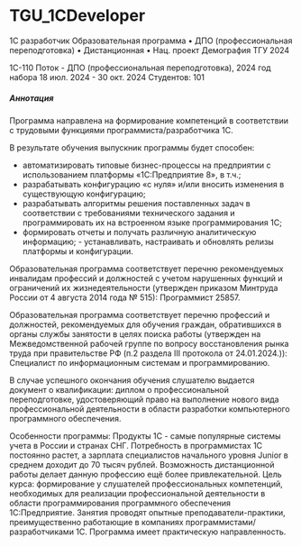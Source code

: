 # TGU_1CDeveloper

1С разработчик
Образовательная программа • ДПО (профессиональная переподготовка) • Дистанционная • Нац. проект Демография ТГУ 2024

1С-110
Поток - ДПО (профессиональная переподготовка), 2024 год набора
18 июл. 2024 - 30 окт. 2024
Студентов: 101

##### Аннотация
Программа направлена на формирование компетенций в соответствии с трудовыми функциями программиста/разработчика 1С.

В результате обучения выпускник программы будет способен:

- автоматизировать типовые бизнес-процессы на предприятии с использованием платформы «1С:Предприятие 8», в т.ч.;
- разрабатывать конфигурацию «с нуля» и/или вносить изменения в существующую конфигурацию;
- разрабатывать алгоритмы решения поставленных задач в соответствии с требованиями технического задания и программировать их на встроенном языке программирования 1С;
- формировать отчеты и получать различную аналитическую информацию; - устанавливать, настраивать и обновлять релизы платформы и конфигурации.

Образовательная программа соответствует перечню рекомендуемых инвалидам профессий и должностей с учетом нарушенных функций и ограничений их жизнедеятельности (утвержден приказом Минтруда России от 4 августа 2014 года № 515): Программист 25857.

Образовательная программа соответствует перечню профессий и должностей, рекомендуемых для обучения граждан, обратившихся в органы службы занятости в целях поиска работы (утвержден на Межведомственной рабочей группе по вопросу восстановления рынка труда при правительстве РФ (п.2 раздела III протокола от 24.01.2024.)): Специалист по информационным системам и программированию.

В случае успешного окончания обучения слушателю выдается документ о квалификации: диплом о профессиональной переподготовке, удостоверяющий право на выполнение нового вида профессиональной деятельности в области разработки компьютерного программного обеспечения.

Особенности программы:
Продукты 1С - самые популярные системы учета в России и странах СНГ. Потребность в программистах 1С постоянно растет, а зарплата специалистов начального уровня Junior в среднем доходит до 70 тысяч рублей. Возможность дистанционной работы делает данную профессию ещё более привлекательной. Цель курса: формирование у слушателей профессиональных компетенций, необходимых для реализации профессиональной деятельности в области программирования программного обеспечения 1С:Предприятие. Занятия проводят опытные преподаватели-практики, преимущественно работающие в компаниях программистами/разработчиками 1С. Программа имеет практическую направленность.
